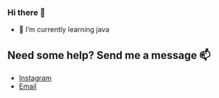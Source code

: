 ### Hi there 👋
- 🌱 I’m currently learning java

## Need some help? Send me a message 📫
* [Instagram](https://www.instagram.com/haloyazid)
* [Email](mailto://ma39isy@gmail.com)

<!--
**yazid138/yazid138** is a ✨ _special_ ✨ repository because its `README.md` (this file) appears on your GitHub profile.

Here are some ideas to get you started:

- 🔭 I’m currently working on ...
- 🌱 I’m currently learning ...
- 👯 I’m looking to collaborate on ...
- 🤔 I’m looking for help with ...
- 💬 Ask me about ...
- 📫 How to reach me: ...
- 😄 Pronouns: ...
- ⚡ Fun fact: ...
-->
